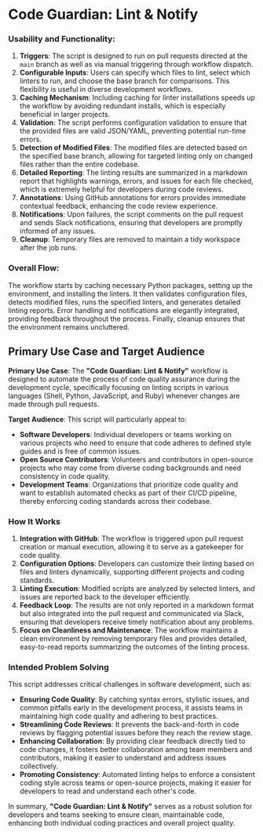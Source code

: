 # Code Guardian: Lint & Notify

### Usability and Functionality:
1. **Triggers**: The script is designed to run on pull requests directed at the `main` branch as well as via manual triggering through workflow dispatch.
2. **Configurable Inputs**: Users can specify which files to lint, select which linters to run, and choose the base branch for comparisons. This flexibility is useful in diverse development workflows.
3. **Caching Mechanism**: Including caching for linter installations speeds up the workflow by avoiding redundant installs, which is especially beneficial in larger projects.
4. **Validation**: The script performs configuration validation to ensure that the provided files are valid JSON/YAML, preventing potential run-time errors.
5. **Detection of Modified Files**: The modified files are detected based on the specified base branch, allowing for targeted linting only on changed files rather than the entire codebase.
6. **Detailed Reporting**: The linting results are summarized in a markdown report that highlights warnings, errors, and issues for each file checked, which is extremely helpful for developers during code reviews.
7. **Annotations**: Using GitHub annotations for errors provides immediate contextual feedback, enhancing the code review experience.
8. **Notifications**: Upon failures, the script comments on the pull request and sends Slack notifications, ensuring that developers are promptly informed of any issues.
9. **Cleanup**: Temporary files are removed to maintain a tidy workspace after the job runs.

### Overall Flow:
The workflow starts by caching necessary Python packages, setting up the environment, and installing the linters. It then validates configuration files, detects modified files, runs the specified linters, and generates detailed linting reports. Error handling and notifications are elegantly integrated, providing feedback throughout the process. Finally, cleanup ensures that the environment remains uncluttered.

## Primary Use Case and Target Audience

**Primary Use Case**: 
The **"Code Guardian: Lint & Notify"** workflow is designed to automate the process of code quality assurance during the development cycle, specifically focusing on linting scripts in various languages (Shell, Python, JavaScript, and Ruby) whenever changes are made through pull requests.

**Target Audience**:
This script will particularly appeal to:
- **Software Developers**: Individual developers or teams working on various projects who need to ensure that code adheres to defined style guides and is free of common issues.
- **Open Source Contributors**: Volunteers and contributors in open-source projects who may come from diverse coding backgrounds and need consistency in code quality.
- **Development Teams**: Organizations that prioritize code quality and want to establish automated checks as part of their CI/CD pipeline, thereby enforcing coding standards across their codebase.

### How It Works
1. **Integration with GitHub**: The workflow is triggered upon pull request creation or manual execution, allowing it to serve as a gatekeeper for code quality.
2. **Configuration Options**: Developers can customize their linting based on files and linters dynamically, supporting different projects and coding standards.
3. **Linting Execution**: Modified scripts are analyzed by selected linters, and issues are reported back to the developer efficiently.
4. **Feedback Loop**: The results are not only reported in a markdown format but also integrated into the pull request and communicated via Slack, ensuring that developers receive timely notification about any problems.
5. **Focus on Cleanliness and Maintenance**: The workflow maintains a clean environment by removing temporary files and provides detailed, easy-to-read reports summarizing the outcomes of the linting process.

### Intended Problem Solving
This script addresses critical challenges in software development, such as:
- **Ensuring Code Quality**: By catching syntax errors, stylistic issues, and common pitfalls early in the development process, it assists teams in maintaining high code quality and adhering to best practices.
- **Streamlining Code Reviews**: It prevents the back-and-forth in code reviews by flagging potential issues before they reach the review stage.
- **Enhancing Collaboration**: By providing clear feedback directly tied to code changes, it fosters better collaboration among team members and contributors, making it easier to understand and address issues collectively.
- **Promoting Consistency**: Automated linting helps to enforce a consistent coding style across teams or open-source projects, making it easier for developers to read and understand each other's code.

In summary, **"Code Guardian: Lint & Notify"** serves as a robust solution for developers and teams seeking to ensure clean, maintainable code, enhancing both individual coding practices and overall project quality.
